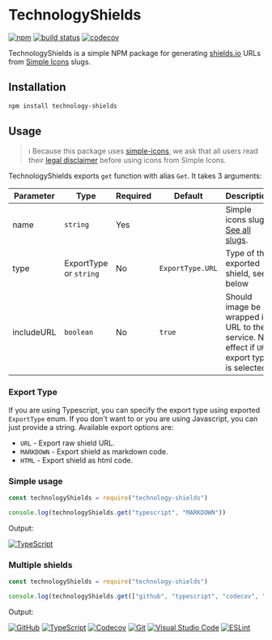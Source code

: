 # TechnologyShields
 
[![npm](https://img.shields.io/npm/v/technology-shields)](https://www.npmjs.com/package/technology-shields) [![build status](https://img.shields.io/github/workflow/status/MrBartusek/TechnologyShields/build)](https://github.com/MrBartusek/TechnologyShields/actions) [![codecov](https://codecov.io/gh/MrBartusek/TechnologyShields/branch/main/graph/badge.svg?token=7QK6LoXvv7)](https://codecov.io/gh/MrBartusek/TechnologyShields)

TechnologyShields is a simple NPM package for generating [shields.io](https://shields.io) URLs from [Simple Icons](https://simpleicons.org) slugs.

## Installation

```bash
npm install technology-shields
```

## Usage

> ℹ️ Because this package uses [simple-icons](https://github.com/simple-icons/simple-icons), we ask that all users read their [legal disclaimer](https://github.com/simple-icons/simple-icons/blob/develop/DISCLAIMER.md) before using icons from Simple Icons.

TechnologyShields exports `get` function with alias `Get`. It takes 3 arguments:

| Parameter  | Type                   | Required | Default          | Description |
| ---------- | ---------------------- | -------- | ---------------- | ----------- |
| name       | `string`               | Yes      |                  | Simple icons slug. [See all slugs](./slugs.md). |
| type       | ExportType or `string` | No       | `ExportType.URL` | Type of the exported shield, see below |
| includeURL | `boolean`              | No       | `true`           | Should image be wrapped in URL to the service. No effect if `URL` export type is selected |

### Export Type

If you are using Typescript, you can specify the export type using exported `ExportType` enum. If you don't
want to or you are using Javascript, you can just provide a string. Available export options are:

- `URL` - Export raw shield URL.
- `MARKDOWN` - Export shield as markdown code.
- `HTML` - Export shield as html code.

### Simple usage

```js
const technologyShields = require("technology-shields")

console.log(technologyShields.get("typescript", "MARKDOWN"))
```

Output:

[![TypeScript](https://img.shields.io/badge/-TypeScript-3178C6?style=flat-square&logo=typescript&logoColor=white)](https://www.typescriptlang.org/)

### Multiple shields

```js
const technologyShields = require("technology-shields")

console.log(technologyShields.get(["github", "typescript", "codecov", "git", "visualstudiocode", "eslint"], "MARKDOWN"))
```

Output:

[![GitHub](https://img.shields.io/badge/-GitHub-181717?style=flat-square&logo=github&logoColor=white)](https://github.com/) [![TypeScript](https://img.shields.io/badge/-TypeScript-3178C6?style=flat-square&logo=typescript&logoColor=white)](https://www.typescriptlang.org/) [![Codecov](https://img.shields.io/badge/-Codecov-F01F7A?style=flat-square&logo=codecov&logoColor=white)](https://codecov.io/) [![Git](https://img.shields.io/badge/-Git-F05032?style=flat-square&logo=git&logoColor=white)](http://git-scm.com/) [![Visual Studio Code](https://img.shields.io/badge/-Visual_Studio_Code-007ACC?style=flat-square&logo=visualstudiocode&logoColor=white)](https://code.visualstudio.com) [![ESLint](https://img.shields.io/badge/-ESLint-4B32C3?style=flat-square&logo=eslint&logoColor=white)](https://eslint.org/)